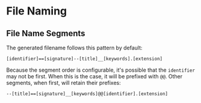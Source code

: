 <!--
SPDX-FileCopyrightText: 2024 Matthew Mark Ibbetson
SPDX-FileContributor: Matthew Mark Ibbetson

SPDX-License-Identifier: GPL-3.0-or-later
-->

# File Naming

## File Name Segments

The generated filename follows this pattern by default:

`[identifier]==[signature]--[title]__[keywords].[extension]`

Because the segment order is configurable, it's possible that the `identifier` may not be first. When this is the case, it will be prefixed with `@@`. Other segments, when first, will retain their prefixes:

`--[title]==[signature]__[keywords]@@[identifier].[extension]`